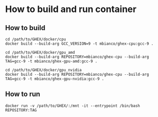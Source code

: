# How to build and run container

## How to build

```
cd /path/to/GHEX/docker/cpu
docker build --build-arg GCC_VERSION=9 -t mbianco/ghex-cpu:gcc-9 .

cd /path/to/GHEX/docker/gpu_amd
docker build --build-arg REPOSITORY=mbianco/ghex-cpu --build-arg TAG=gcc-9 -t mbianco/ghex-gpu-amd:gcc-9 .

cd /path/to/GHEX/docker/gpu_nvidia
docker build --build-arg REPOSITORY=mbianco/ghex-cpu --build-arg TAG=gcc-9 -t mbianco/ghex-gpu-nvidia:gcc-9 .

```

## How to run

```
docker run -v /path/to/GHEX/:/mnt -it --entrypoint /bin/bash REPOSITORY:TAG
```
